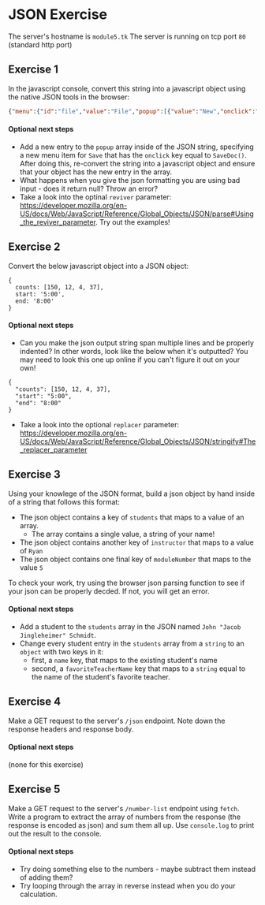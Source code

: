 # JSON Exercise

The server's hostname is `module5.tk`
The server is running on tcp port `80` (standard http port)


## Exercise 1
In the javascript console, convert this string into a javascript object using the native JSON tools in the browser:
```json
{"menu":{"id":"file","value":"File","popup":[{"value":"New","onclick":"CreateNewDoc()"},{"value":"Open","onclick":"OpenDoc()"},{"value":"Close","onclick":"CloseDoc()"}]}}
```

#### Optional next steps
- Add a new entry to the `popup` array inside of the JSON string, specifying a new menu item for `Save` that has the `onclick` key equal to `SaveDoc()`. After doing this, re-convert the string into a javascript object and ensure that your object has the new entry in the array.
- What happens when you give the json formatting you are using bad input - does it return null? Throw an error?
- Take a look into the optinal `reviver` parameter: https://developer.mozilla.org/en-US/docs/Web/JavaScript/Reference/Global_Objects/JSON/parse#Using_the_reviver_parameter. Try out the examples!



## Exercise 2
Convert the below javascript object into a JSON object:

```
{
  counts: [150, 12, 4, 37],
  start: '5:00',
  end: '8:00'
}
```

#### Optional next steps
- Can you make the json output string span multiple lines and be properly indented? In other words, look like the below when it's outputted? You may need to look this one up online if you can't figure it out on your own!
```
{
  "counts": [150, 12, 4, 37],
  "start": "5:00",
  "end": "8:00"
}
```
- Take a look into the optional `replacer` parameter: https://developer.mozilla.org/en-US/docs/Web/JavaScript/Reference/Global_Objects/JSON/stringify#The_replacer_parameter


## Exercise 3
Using your knowlege of the JSON format, build a json object by hand inside of a string that follows this format:
- The json object contains a key of `students` that maps to a value of an array.
  - The array contains a single value, a string of your name!
- The json object contains another key of `instructor` that maps to a value of `Ryan`
- The json object contains one final key of `moduleNumber` that maps to the value `5`

To check your work, try using the browser json parsing function to see if your json can be properly decded. If not, you will get an error.

#### Optional next steps
- Add a student to the `students` array in the JSON named `John "Jacob Jingleheimer" Schmidt`.
- Change every student entry in the `students` array from a `string` to an `object` with two keys in it:
  - first, a `name` key, that maps to the existing student's name
  - second, a `favoriteTeacherName` key that maps to a `string` equal to the name of the student's favorite teacher.


## Exercise 4

Make a GET request to the server's `/json` endpoint. Note down the response headers and response
body.

#### Optional next steps
(none for this exercise)

## Exercise 5

Make a GET request to the server's `/number-list` endpoint using `fetch`. Write a program to extract the array of
numbers from the response (the response is encoded as json) and sum them all up. Use `console.log` to print out the result to the console.

#### Optional next steps
- Try doing something else to the numbers - maybe subtract them instead of adding them?
- Try looping through the array in reverse instead when you do your calculation.

